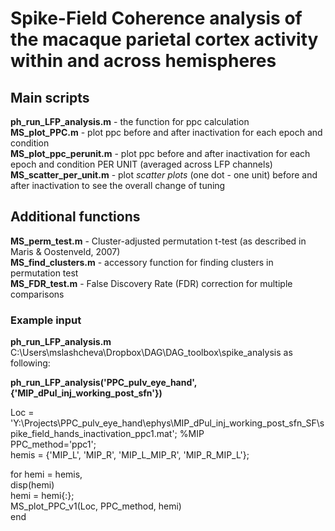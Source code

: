 # Spike-Field Coherence analysis of the macaque parietal cortex activity within and across hemispheres  

## Main scripts  
**ph_run_LFP_analysis.m** - the function for ppc calculation  
**MS_plot_PPC.m** - plot ppc before and after inactivation for each epoch and condition  
**MS_plot_ppc_perunit.m** - plot ppc before and after inactivation for each epoch and condition PER UNIT (averaged across LFP channels)  
**MS_scatter_per_unit.m** - plot *scatter plots* (one dot - one unit) before and after inactivation to see the overall change of tuning  

## Additional functions  
**MS_perm_test.m** - Cluster-adjusted permutation t-test (as described in Maris & Oostenveld, 2007)  
**MS_find_clusters.m** - accessory function for finding clusters in permutation test  
**MS_FDR_test.m** - False Discovery Rate (FDR) correction for multiple comparisons  


### Example input  

**ph_run_LFP_analysis.m** C:\Users\mslashcheva\Dropbox\DAG\DAG_toolbox\spike_analysis as following:  

**ph_run_LFP_analysis('PPC_pulv_eye_hand',{'MIP_dPul_inj_working_post_sfn'})**

Loc = 'Y:\Projects\PPC_pulv_eye_hand\ephys\MIP_dPul_inj_working_post_sfn_SF\spike_field_hands_inactivation_ppc1.mat'; %MIP  
PPC_method='ppc1';  
hemis = {'MIP_L', 'MIP_R', 'MIP_L_MIP_R', 'MIP_R_MIP_L'};  

for hemi = hemis,  
    disp(hemi)  
    hemi = hemi{:};  
    MS_plot_PPC_v1(Loc, PPC_method, hemi)  
end  
